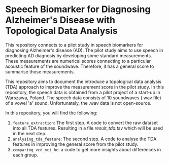 # Speech Biomarker for Diagnosing Alzheimer's Disease with Topological Data Analysis 
This repository connects to a pilot study in speech biomarkers for diagnosing Alzheimer's disease (AD).
The pilot study aims to use speech in predicting AD diagnosis by developing some standard measurements. 
These measurements are numerical scores connecting to a particular acoustic feature of the soundwave.
Therefore, it has a general score to summarise those measurements.

This repository aims to document the introduce a topological data analysis (TDA) approach to improve the measurement score in the pilot study.
In this repository, the speech data is obtained from a pilot project of a start-up in Warszawa, Poland.
The speech data consists of 10 soundwaves (.wav file) of a vowel 'a' sound. Unfortunately, the .wav data is not open-source.

In this repository, you will find the following:
1) ```feature_extraction```: The first step. A code to convert the raw dataset into all TDA features. Resulting in a file *result_tda.tsv* which will be used in the next step.
2) ```analysing_tda_feature```: The second step. A code to analyse the TDA features in improving the general score from the pilot study.
3) ```comparing_vcd_mci_hc```: a code to get more insights about differences in each group.
